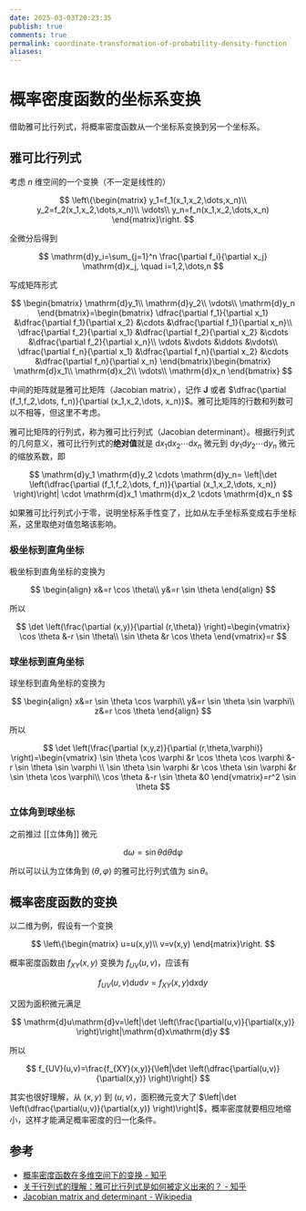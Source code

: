 ```yaml
---
date: 2025-03-03T20:23:35
publish: true
comments: true
permalink: coordinate-transformation-of-probability-density-function
aliases:
---
```


# 概率密度函数的坐标系变换

借助雅可比行列式，将概率密度函数从一个坐标系变换到另一个坐标系。

## 雅可比行列式

考虑 $n$ 维空间的一个变换（不一定是线性的）

$$
\left\{\begin{matrix}
y_1=f_1(x_1,x_2,\dots,x_n)\\
y_2=f_2(x_1,x_2,\dots,x_n)\\
\vdots\\
y_n=f_n(x_1,x_2,\dots,x_n)
\end{matrix}\right.
$$

全微分后得到

$$
\mathrm{d}y_i=\sum_{j=1}^n \frac{\partial f_i}{\partial x_j} \mathrm{d}x_j, \quad i=1,2,\dots,n
$$

写成矩阵形式

$$
\begin{bmatrix}
\mathrm{d}y_1\\
\mathrm{d}y_2\\
\vdots\\
\mathrm{d}y_n
\end{bmatrix}=\begin{bmatrix}
\dfrac{\partial f_1}{\partial x_1} &\dfrac{\partial f_1}{\partial x_2} &\cdots &\dfrac{\partial f_1}{\partial x_n}\\
\dfrac{\partial f_2}{\partial x_1} &\dfrac{\partial f_2}{\partial x_2} &\cdots &\dfrac{\partial f_2}{\partial x_n}\\
\vdots &\vdots &\ddots &\vdots\\
\dfrac{\partial f_n}{\partial x_1} &\dfrac{\partial f_n}{\partial x_2} &\cdots &\dfrac{\partial f_n}{\partial x_n}
\end{bmatrix}\begin{bmatrix}
\mathrm{d}x_1\\
\mathrm{d}x_2\\
\vdots\\
\mathrm{d}x_n
\end{bmatrix}
$$

中间的矩阵就是雅可比矩阵（Jacobian matrix），记作 $\mathbf{J}$ 或者 $\dfrac{\partial (f_1,f_2,\dots, f_n)}{\partial (x_1,x_2,\dots, x_n)}$。雅可比矩阵的行数和列数可以不相等，但这里不考虑。

雅可比矩阵的行列式，称为雅可比行列式（Jacobian determinant）。根据行列式的几何意义，雅可比行列式的**绝对值**就是 $\mathrm{d}x_1 \mathrm{d}x_2 \cdots \mathrm{d}x_n$ 微元到 $\mathrm{d}y_1 \mathrm{d}y_2 \cdots \mathrm{d}y_n$ 微元的缩放系数，即

$$
\mathrm{d}y_1 \mathrm{d}y_2 \cdots \mathrm{d}y_n= \left|\det \left(\dfrac{\partial (f_1,f_2,\dots, f_n)}{\partial (x_1,x_2,\dots, x_n)} \right)\right| \cdot \mathrm{d}x_1 \mathrm{d}x_2 \cdots \mathrm{d}x_n
$$

如果雅可比行列式小于零，说明坐标系手性变了，比如从左手坐标系变成右手坐标系，这里取绝对值忽略该影响。

### 极坐标到直角坐标

极坐标到直角坐标的变换为

$$
\begin{align}
x&=r \cos \theta\\
y&=r \sin \theta
\end{align}
$$

所以

$$
\det \left(\frac{\partial (x,y)}{\partial (r,\theta)} \right)=\begin{vmatrix}
\cos \theta &-r \sin \theta\\
\sin \theta &r \cos \theta
\end{vmatrix}=r
$$

### 球坐标到直角坐标

球坐标到直角坐标的变换为

$$
\begin{align}
x&=r \sin \theta \cos \varphi\\
y&=r \sin \theta \sin \varphi\\
z&=r \cos \theta
\end{align}
$$

所以

$$
\det \left(\frac{\partial (x,y,z)}{\partial (r,\theta,\varphi)} \right)=\begin{vmatrix}
\sin \theta \cos \varphi &r \cos \theta \cos \varphi &-r \sin \theta \sin \varphi \\
\sin \theta \sin \varphi &r \cos \theta \sin \varphi &r \sin \theta \cos \varphi\\
\cos \theta &-r \sin \theta &0
\end{vmatrix}=r^2 \sin \theta
$$

### 立体角到球坐标

之前推过 [[立体角]] 微元

$$
\mathrm{d}\omega=\sin \theta \mathrm{d} \theta \mathrm{d} \varphi
$$

所以可以认为立体角到 $(\theta,\varphi)$ 的雅可比行列式值为 $\sin \theta$。

## 概率密度函数的变换

以二维为例，假设有一个变换

$$
\left\{\begin{matrix}
u=u(x,y)\\
v=v(x,y)
\end{matrix}\right.
$$

概率密度函数由 $f_{XY}(x,y)$ 变换为 $f_{UV}(u,v)$，应该有

$$
f_{UV}(u,v)\mathrm{d}u\mathrm{d}v=f_{XY}(x,y)\mathrm{d}x\mathrm{d}y
$$

又因为面积微元满足

$$
\mathrm{d}u\mathrm{d}v=\left|\det \left(\frac{\partial(u,v)}{\partial(x,y)} \right)\right|\mathrm{d}x\mathrm{d}y
$$

所以

$$
f_{UV}(u,v)=\frac{f_{XY}(x,y)}{\left|\det \left(\dfrac{\partial(u,v)}{\partial(x,y)} \right)\right|}
$$

其实也很好理解，从 $(x,y)$ 到 $(u,v)$，面积微元变大了 $\left|\det \left(\dfrac{\partial(u,v)}{\partial(x,y)} \right)\right|$，概率密度就要相应地缩小，这样才能满足概率密度的归一化条件。

## 参考

- [概率密度函数在多维空间下的变换 - 知乎](https://zhuanlan.zhihu.com/p/552643817)
- [关于行列式的理解：雅可比行列式是如何被定义出来的？ - 知乎](https://zhuanlan.zhihu.com/p/416193677)
- [Jacobian matrix and determinant - Wikipedia](https://en.wikipedia.org/wiki/Jacobian_matrix_and_determinant)
